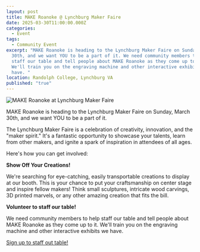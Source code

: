 ```yaml
---
layout: post
title: MAKE Roanoke @ Lynchburg Maker Faire
date: 2025-03-30T11:00:00.000Z
categories:
  - Event
tags:
  - Community Event
excerpt: "MAKE Roanoke is heading to the Lynchburg Maker Faire on Sunday, March
  30th, and we want YOU to be a part of it. We need community members to help
  staff our table and tell people about MAKE Roanoke as they come up to it.
  We'll train you on the engraving machine and other interactive exhibits we
  have. "
location: Randolph College, Lynchburg VA
published: "true"
---
```

![MAKE Roanoke at Lynchburg Maker Faire](/assets/images/copy-of-calling-all-makers-make-roanoke-is-preparing-for-the-daisy-art-parade-come-help-us-plan-and-build-a-large-maker-octopus-puppet-1200-x-675-px-880-x-352-px-.png)

MAKE Roanoke is heading to the Lynchburg Maker Faire on Sunday, March 30th, and we want YOU to be a part of it.

The Lynchburg Maker Faire is a celebration of creativity, innovation, and the "maker spirit." It's a fantastic opportunity to showcase your talents, learn from other makers, and ignite a spark of inspiration in attendees of all ages.

Here's how you can get involved:

**Show Off Your Creations!**

We're searching for eye-catching, easily transportable creations to display at our booth. This is your chance to put your craftsmanship on center stage and inspire fellow makers!  Think small sculptures, intricate wood carvings, 3D printed marvels, or any other amazing creation that fits the bill. 

**Volunteer to staff our table!**

We need community members to help staff our table and tell people about MAKE Roanoke as they come up to it. We'll train you on the engraving machine and other interactive exhibits we have. 

[Sign up to staff out table!](https://mkroa.org/lynchburg-maker-faire)

